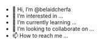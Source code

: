 - 👋 Hi, I’m @belaidcherfa
- 👀 I’m interested in ...
- 🌱 I’m currently learning ...
- 💞️ I’m looking to collaborate on ...
- 📫 How to reach me ...

<!---
belaidcherfa/belaidcherfa is a ✨ special ✨ repository because its `README.md` (this file) appears on your GitHub profile.
You can click the Preview link to take a look at your changes.
--->
